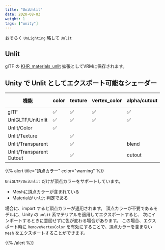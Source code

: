 ```yaml
---
title: "UniUnlit"
date: 2020-08-03
weight: 1
tags: ["unity"]
---
```


おそらく `UnLighting` 略して `Unlit`

## Unlit

glTF の [KHR_materials_unlit](https://github.com/KhronosGroup/glTF/tree/main/extensions/2.0/Khronos/KHR_materials_unlit) 拡張としてVRMに保存されます。

## Unity で Unlit としてエクスポート可能なシェーダー

| 機能                     | color | texture | vertex_color | alpha/cutout | no culling |
|--------------------------|-------|---------|--------------|--------------|------------|
| glTF                     | ✅     | ✅       | ✅            | ✅            | ✅          |
| UniGLTF/UniUnlit         | ✅     | ✅       | ✅            | ✅            | ✅          |
| Unlit/Color              | ✅     |         |              |              |            |
| Unlit/Texture            |       | ✅       |              |              |            |
| Unlit/Transparent        |       | ✅       |              | blend        |            |
| Unlit/Transparent Cutout |       | ✅       |              | cutout       |            |

{{% alert title="頂点カラー" color="warning" %}}

`UniGLTF/UniUnlit` だけが頂点カラーをサポートしています。

* Meshに頂点カラーが含まれている
* Materialが `Unlit` 判定である

場合に、import すると頂点カラーが適用されます。
頂点カラーが不要であるモデルに、Unity の `unlit` 系マテリアルを適用してエクスポートすると、
次にインポートするときに意図せずに色が変わる場合があります。
この場合、エクスポート時に `RemoveVertexColor` を有効にすることで、頂点カラーを含まない `Mesh` をエクスポートすることができます。

{{% /alert %}}
